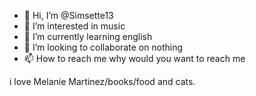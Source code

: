 - 👋 Hi, I’m @Simsette13
- 👀 I’m interested in music
- 🌱 I’m currently learning english
- 💞️ I’m looking to collaborate on nothing
- 📫 How to reach me why would you want to reach me 

<!---
Simsette13/Simsette13 is a ✨ special ✨ repository because its `README.md` (this file) appears on your GitHub profile.
You can click the Preview link to take a look at your changes.
--->
i love Melanie Martinez/books/food and cats.
